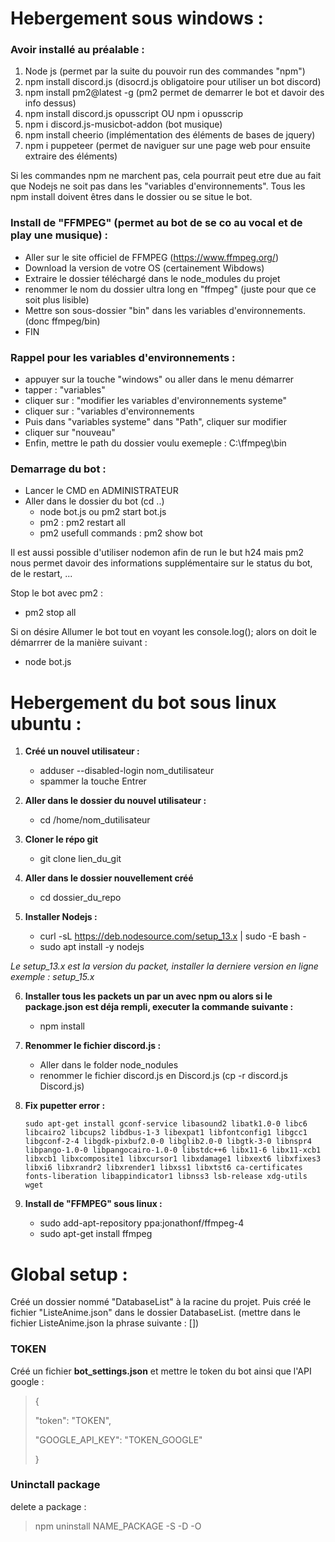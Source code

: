 Hebergement sous windows :
==========================

### Avoir installé au préalable : ###

1. Node js (permet par la suite du pouvoir run des commandes "npm")
2. npm install discord.js (disocrd.js obligatoire pour utiliser un bot discord)
3. npm install pm2@latest -g (pm2 permet de demarrer le bot et davoir des info dessus)
4. npm install discord.js opusscript OU npm i opusscrip
5. npm i discord.js-musicbot-addon (bot musique)
6. npm install cheerio (implémentation des éléments de bases de jquery)
7. npm i puppeteer (permet de naviguer sur une page web pour ensuite extraire des éléments)

Si les commandes npm ne marchent pas, cela pourrait peut etre due au fait que Nodejs ne soit pas dans les "variables d'environnements".
Tous les npm install doivent êtres dans le dossier ou se situe le bot.

### Install de "FFMPEG" (permet au bot de se co au vocal et de play une musique) : ###

- Aller sur le site officiel de FFMPEG (https://www.ffmpeg.org/)
- Download la version de votre OS (certainement Wibdows)
- Extraire le dossier téléchargé dans le node_modules du projet
- renommer le nom du dossier ultra long en "ffmpeg" (juste pour que ce soit plus lisible)
- Mettre son sous-dossier "bin" dans les variables d'environnements. (donc ffmpeg/bin)
- FIN

### Rappel pour les variables d'environnements : ###

- appuyer sur la touche "windows" ou aller dans le menu démarrer
- tapper : "variables"
- cliquer sur : "modifier les variables d'environnements systeme"
- cliquer sur : "variables d'environnements
- Puis dans "variables systeme" dans "Path", cliquer sur modifier
- cliquer sur "nouveau"
- Enfin, mettre le path du dossier voulu exemeple : C:\ffmpeg\bin

### Demarrage du bot : ###

- Lancer le CMD en ADMINISTRATEUR
- Aller dans le dossier du bot (cd ..)
  - node bot.js ou pm2 start bot.js
  - pm2 : pm2 restart all
  - pm2 usefull commands : pm2 show bot

Il est aussi possible d'utiliser nodemon afin de run le but h24 mais pm2 nous permet davoir des informations supplémentaire sur le status du bot, de le restart, ...

Stop le bot avec pm2 :

- pm2 stop all

Si on désire Allumer le bot tout en voyant les console.log(); alors on doit le démarrrer de la manière suivant :

- node bot.js

Hebergement du bot sous linux ubuntu :
======================================

1. **Créé un nouvel utilisateur :**
    - adduser --disabled-login nom_dutilisateur
    - spammer la touche Entrer

2. **Aller dans le dossier du nouvel utilisateur :**
    - cd /home/nom_dutilisateur

3. **Cloner le répo git**
    - git clone lien_du_git

4. **Aller dans le dossier nouvellement créé**
    - cd dossier_du_repo

5. **Installer Nodejs :**
   - curl -sL https://deb.nodesource.com/setup_13.x | sudo -E bash -
   - sudo apt install -y nodejs

_Le setup_13.x est la version du packet, installer la derniere version en ligne exemple : setup_15.x_

6. **Installer tous les packets un par un avec npm ou alors si le package.json est déja rempli, executer la commande suivante :**
    - npm install

7. **Renommer le fichier discord.js :**
    - Aller dans le folder node_nodules
    - renommer le fichier discord.js en Discord.js (cp -r discord.js Discord.js)

8. **Fix pupetter error :**

    `sudo apt-get install gconf-service libasound2 libatk1.0-0 libc6 libcairo2 libcups2 libdbus-1-3 libexpat1 libfontconfig1 libgcc1 libgconf-2-4 libgdk-pixbuf2.0-0 libglib2.0-0 libgtk-3-0 libnspr4 libpango-1.0-0 libpangocairo-1.0-0 libstdc++6 libx11-6 libx11-xcb1 libxcb1 libxcomposite1 libxcursor1 libxdamage1 libxext6 libxfixes3 libxi6 libxrandr2 libxrender1 libxss1 libxtst6 ca-certificates fonts-liberation libappindicator1 libnss3 lsb-release xdg-utils wget`

9. **Install de "FFMPEG" sous linux :**
    - sudo add-apt-repository ppa:jonathonf/ffmpeg-4
    - sudo apt-get install ffmpeg


Global setup :
==============

Créé un dossier nommé "DatabaseList" à la racine du projet. Puis créé le fichier "ListeAnime.json" dans le dossier DatabaseList. (mettre dans le fichier ListeAnime.json la phrase suivante : [])

### TOKEN ###
Créé un fichier **bot_settings.json** et mettre le token du bot ainsi que l'API google :
> {
>
> 	"token": "TOKEN",
>
> 	"GOOGLE_API_KEY": "TOKEN_GOOGLE"
>
> }


### Uninctall package ###
delete a package :
> npm uninstall NAME_PACKAGE -S -D -O